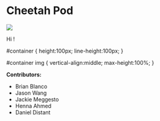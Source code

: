 # Cheetah Pod

<div id="container">
    <img src ="https://cloud.githubusercontent.com/assets/12603575/8635523/17d9c398-27f4-11e5-8190-7f078239ccdc.jpg" />
</div>

Hi !

#container {
    height:100px;
    line-height:100px;
}

#container img {
    vertical-align:middle;
    max-height:100%;
}

**Contributors:**
- Brian Blanco
- Jason Wang
- Jackie Meggesto
- Henna Ahmed 
- Daniel Distant


